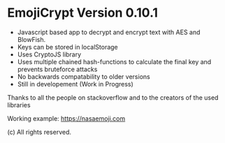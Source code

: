 # EmojiCrypt Version 0.10.1
- Javascript based app to decrypt and encrypt text with AES and BlowFish.
- Keys can be stored in localStorage
- Uses CryptoJS library
- Uses multiple chained hash-functions to calculate the final key and prevents bruteforce attacks
- No backwards compatability to older versions
- Still in developement (Work in Progress)

Thanks to all the people on stackoverflow and to the creators of the used libraries

Working example: https://nasaemoji.com

(c) All rights reserved.
